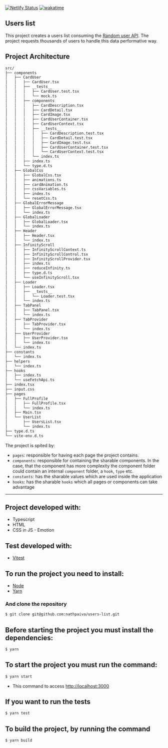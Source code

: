 [![Netlify Status](https://api.netlify.com/api/v1/badges/95393da5-6fb5-4f33-b75c-d7039990d58b/deploy-status)](https://app.netlify.com/sites/list-users-infityscroll/deploys)
[![wakatime](https://wakatime.com/badge/user/2aeba48e-4558-4f58-965a-fc1cd46ba978/project/5de4987f-276b-448d-99ee-bbaf44373897.svg)](https://wakatime.com/badge/user/2aeba48e-4558-4f58-965a-fc1cd46ba978/project/5de4987f-276b-448d-99ee-bbaf44373897)

## Users list

This project creates a users list consuming the [Random user API](https://randomuser.me). The project requests thousands of users to handle this data performative way.

## Project Architecture

```bash
src/
├── components
│   ├── CardUser
│   │   ├── CardUser.tsx
│   │   ├── __tests__
│   │   │   ├── CardUser.test.tsx
│   │   │   └── mock.ts
│   │   ├── components
│   │   │   ├── CardDescription.tsx
│   │   │   ├── CardDetail.tsx
│   │   │   ├── CardImage.tsx
│   │   │   ├── CardUserContainer.tsx
│   │   │   ├── CardUserContext.tsx
│   │   │   ├── __tests__
│   │   │   │   ├── CardDescription.test.tsx
│   │   │   │   ├── CardDetail.test.tsx
│   │   │   │   ├── CardImage.test.tsx
│   │   │   │   ├── CardUserContainer.test.tsx
│   │   │   │   └── CardUserContext.test.tsx
│   │   │   └── index.ts
│   │   ├── index.ts
│   │   └── type.d.ts
│   ├── GlobalCss
│   │   ├── GlobalCss.tsx
│   │   ├── animations.ts
│   │   ├── cardAnimation.ts
│   │   ├── cssVariables.ts
│   │   ├── index.ts
│   │   └── resetCss.ts
│   ├── GlobalErrorMessage
│   │   ├── GlobalErrorMessage.tsx
│   │   └── index.ts
│   ├── GlobalLoader
│   │   ├── GlobalLoader.tsx
│   │   └── index.ts
│   ├── Header
│   │   ├── Header.tsx
│   │   └── index.ts
│   ├── InfinityScroll
│   │   ├── InfinityScrollContext.ts
│   │   ├── InfinityScrollControl.tsx
│   │   ├── InfinityScrollProvider.tsx
│   │   ├── index.ts
│   │   ├── reduceInfinity.ts
│   │   ├── type.d.ts
│   │   └── useInfinityScroll.tsx
│   ├── Loader
│   │   ├── Loader.tsx
│   │   ├── __tests__
│   │   │   └── Loader.test.tsx
│   │   └── index.ts
│   ├── TabPanel
│   │   ├── TabPanel.tsx
│   │   └── index.ts
│   ├── TabProvider
│   │   ├── TabProvider.tsx
│   │   └── index.ts
│   ├── UserProvider
│   │   ├── UserProvider.tsx
│   │   └── index.ts
│   └── index.ts
├── constants
│   └── index.ts
├── helpers
│   └── index.ts
├── hooks
│   ├── index.ts
│   └── useFetchApi.ts
├── index.tsx
├── input.css
├── pages
│   ├── FullProfile
│   │   ├── FullProfile.tsx
│   │   └── index.ts
│   ├── Main.tsx
│   └── UserList
│       ├── UsersList.tsx
│       └── index.ts
├── type.d.ts
└── vite-env.d.ts
```

The project is spited by:

- `pages`: responsible for having each page the project contains.
- `components`: responsible for containing the sharable components. In the case, that the component has more complexity the component folder could contain an internal `component` folder, a `hook`, `type` etc.
- `constants`: has the sharable values which are used inside the application
- `hooks`: has the sharable `hooks` which all pages or components can take advantage

---

## Project developed with:

- Typescript
- HTML
- CSS in JS - Emotion

## Test developed with:

- [Vitest](https://vitest.dev/)

## To run the project you need to install:

- [Node](https://nodejs.org/en/download/)
- [Yarn](https://yarnpkg.com/lang/en/docs/install/)

### And clone the repository

```sh
$ git clone git@github.com:nathpaiva/users-list.git
```

## Before starting the project you must install the dependencies:

```sh
$ yarn
```

## To start the project you must run the command:

```sh
$ yarn start
```

- This command to access [http://localhost:3000](http://localhost:3000)

## If you want to run the tests

```sh
$ yarn test
```

## To build the project, by running the command

```sh
$ yarn build
```
